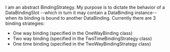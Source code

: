 I am an abstract BindingStrategy. My purpose is to dictate the behavior of a DataBindingSlot --which in turn it may contain a DataBinding instance-- when its binding is bound to another DataBinding. Currently there are 3 binding strategies:

- One way binding (specified in the OneWayBinding class)
- Two way binding (specified in the TwoTimeBindingStrategy class)
- One time binding (specified in the TwoWayBindingStrategy class)